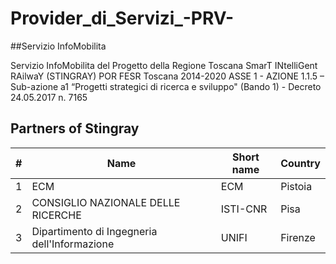 
# Provider_di_Servizi_-PRV-

##Servizio InfoMobilita

Servizio InfoMobilita del Progetto della Regione Toscana SmarT INtelliGent RAilwaY (STINGRAY) POR FESR Toscana 2014-2020
ASSE 1 - AZIONE 1.1.5 – Sub-azione a1 “Progetti strategici di ricerca e sviluppo" (Bando 1) - Decreto 24.05.2017 n. 7165


## Partners of Stingray

|  #  | Name                                         | Short name    | Country     | 
| --- | -------------------------------------------- | ------------- | ----------- | 
|  1  | ECM                                          | ECM           | Pistoia     | 
|  2  | CONSIGLIO NAZIONALE DELLE RICERCHE           | ISTI-CNR      | Pisa        | 
|  3  | Dipartimento di Ingegneria dell'Informazione | UNIFI         | Firenze     | 
